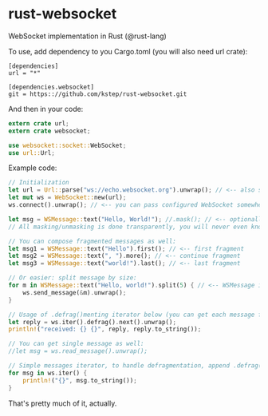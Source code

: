 rust-websocket
==============

WebSocket implementation in Rust (@rust-lang)

To use, add dependency to you Cargo.toml (you will also need url crate):

```
[dependencies]
url = "*"

[dependencies.websocket]
git = https:://github.com/kstep/rust-websocket.git
```

And then in your code:

```rust
extern crate url;
extern crate websocket;

use websocket::socket::WebSocket;
use url::Url;
```

Example code:

```rust
// Initialization
let url = Url::parse("ws://echo.websocket.org").unwrap(); // <-- also supports SSL, just use "wss://" schema
let mut ws = WebSocket::new(url);
ws.connect().unwrap(); // <-- you can pass configured WebSocket somewhere before connecting

let msg = WSMessage::text("Hello, World!"); //.mask(); // <-- optionally turn on automasking
// All masking/unmasking is done transparently, you will never even know about it!

// You can compose fragmented messages as well:
let msg1 = WSMessage::text("Hello").first(); // <-- first fragment
let msg2 = WSMessage::text(", ").more(); // <-- continue fragment
let msg3 = WSMessage::text("world!").last(); // <-- last fragment

// Or easier: split message by size:
for m in WSMessage::text("Hello, world!").split(5) { // <-- WSMessage iterator
    ws.send_message(&m).unwrap();
}

// Usage of .defrag()menting iterator below (you can get each message fragment by not using it)
let reply = ws.iter().defrag().next().unwrap();
println!("received: {} {}", reply, reply.to_string());

// You can get single message as well:
//let msg = ws.read_message().unwrap();

// Simple messages iterator, to handle defragmentation, append .defrag() after .iter()
for msg in ws.iter() {
    println!("{}", msg.to_string());
}
```

That's pretty much of it, actually.
